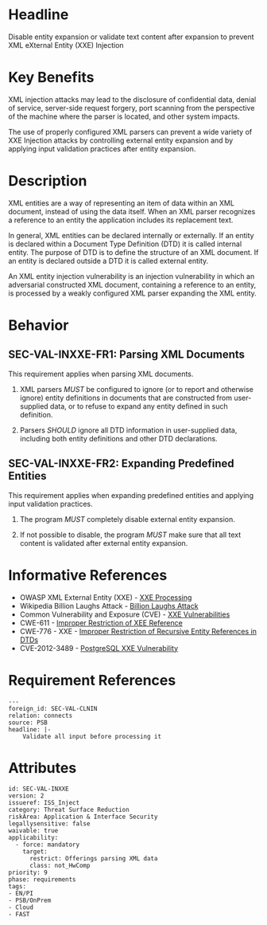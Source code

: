 # Headline

Disable entity expansion or validate text content after expansion to
prevent XML eXternal Entity (XXE) Injection

# Key Benefits

XML injection attacks may lead to the disclosure of confidential data,
denial of service, server-side request forgery, port scanning from the
perspective of the machine where the parser is located, and other
system impacts.

The use of properly configured XML parsers can prevent a wide variety of
XXE Injection attacks by controlling external entity expansion and by
applying input validation practices after entity expansion.

# Description

XML entities are a way of representing an item of data within an XML
document, instead of using the data itself.  When an XML parser
recognizes a reference to an entity the application includes its
replacement text.

In general, XML entities can be declared internally or externally. If
an entity is declared within a Document Type Definition (DTD) it is
called internal entity. The purpose of DTD is to define the structure
of an XML document. If an entity is declared outside a DTD it is
called external entity.

An XML entity injection vulnerability is an injection vulnerability in
which an adversarial constructed XML document, containing a reference
to an entity, is processed by a weakly configured XML parser expanding
the XML entity.

# Behavior

## SEC-VAL-INXXE-FR1: Parsing XML Documents

This requirement applies when parsing XML documents.

1. XML parsers _MUST_ be configured to ignore (or to report and
   otherwise ignore) entity definitions in documents that are
   constructed from user-supplied data, or to refuse to expand any
   entity defined in such definition.

1. Parsers _SHOULD_ ignore all DTD information in user-supplied data,
   including both entity definitions and other DTD declarations.

## SEC-VAL-INXXE-FR2: Expanding Predefined Entities

This requirement applies when expanding predefined entities and
applying input validation practices.

1. The program _MUST_ completely disable external entity expansion.

1. If not possible to disable, the program _MUST_ make sure that all
   text content is validated after external entity expansion.

# Informative References

* OWASP XML External Entity (XXE) - [XXE Processing](https://www.owasp.org/index.php/XML_External_Entity_(XXE)_Processing)
* Wikipedia Billion Laughs Attack - [Billion Laughs Attack](https://en.wikipedia.org/wiki/Billion_laughs_attack)
* Common Vulnerability and Exposure (CVE) - [XXE Vulnerabilities](https://cve.mitre.org/cgi-bin/cvekey.cgi?keyword=xxe)
* CWE-611 - [Improper Restriction of XEE Reference](https://cwe.mitre.org/data/definitions/611.html)
* CWE-776 - XXE - [Improper Restriction of Recursive Entity References in DTDs](https://cwe.mitre.org/data/definitions/776.html)
* CVE-2012-3489 - [PostgreSQL XXE Vulnerability](https://www.owasp.org/index.php/XML_External_Entity_(XXE)_Processing)


# Requirement References

    ---
    foreign_id: SEC-VAL-CLNIN
    relation: connects
    source: PSB
    headline: |-
        Validate all input before processing it

# Attributes

    id: SEC-VAL-INXXE
    version: 2
    issueref: ISS_Inject
    category: Threat Surface Reduction
    riskArea: Application & Interface Security
    legallysensitive: false
    waivable: true
    applicability:
      - force: mandatory
        target:
          restrict: Offerings parsing XML data
          class: not_HwComp
    priority: 9
    phase: requirements
    tags:
    - EN/PI
    - PSB/OnPrem
    - Cloud
    - FAST
